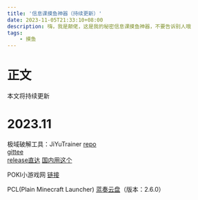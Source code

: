 ```yaml
---
title: '信息课摸鱼神器（持续更新）'
date: 2023-11-05T21:33:10+08:00
description: 嗨，我是颠佬，这是我的秘密信息课摸鱼神器，不要告诉别人哦
tags:
    - 摸鱼
---
```

# 正文
本文将持续更新

# 2023.11
极域破解工具：JiYuTrainer
[repo](https://github.com/imengyu/JiYuTrainer)  
[gittee](https://gitee.com/imengyu/JiYuTrainer)  
[release直达](https://github.com/imengyu/JiYuTrainer/releases/download/1.7.6/JiYuTrainer.exe)
[国内用这个](https://gitee.com/wds824/JiYuTrainer/releases/download/1.7.6/JiYuTrainer.exe)

POKI小游戏网
[链接](https://poki.com/zh)

PCL(Plain Minecraft Launcher)
[蓝奏云盘](https://ltcat.lanzoum.com/iFdWg1ctpq8h)（版本：2.6.0）